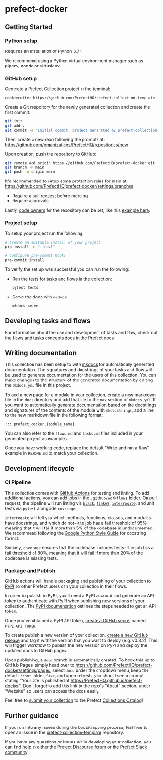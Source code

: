 # prefect-docker

## Getting Started

### Python setup

Requires an installation of Python 3.7+

We recommend using a Python virtual environment manager such as pipenv, conda or virtualenv.

### GitHub setup

Generate a Prefect Collection project in the terminal:

```bash
cookiecutter https://github.com/PrefectHQ/prefect-collection-template
```

Create a Git respoitory for the newly generated collection and create the first commit:

```bash
git init
git add .
git commit -m "Initial commit: project generated by prefect-collection-template"
```

Then, create a new repo following the prompts at:
https://github.com/organizations/PrefectHQ/repositories/new

Upon creation, push the repository to GitHub:
```bash
git remote add origin https://github.com/PrefectHQ/prefect-docker.git
git branch -M main
git push -u origin main
```

It's recommended to setup some protection rules for main at:
https://github.com/PrefectHQ/prefect-docker/settings/branches

- Require a pull request before merging
- Require approvals

Lastly, [code owners](https://docs.github.com/en/repositories/managing-your-repositorys-settings-and-features/customizing-your-repository/about-code-owners) for the repository can be set, like this [example here](https://github.com/PrefectHQ/prefect/blob/master/.github/CODEOWNERS).

### Project setup

To setup your project run the following:

```bash
# Create an editable install of your project
pip install -e ".[dev]"

# Configure pre-commit hooks
pre-commit install
```

To verify the set up was successful you can run the following:

- Run the tests for tasks and flows in the collection:
  ```bash
  pytest tests
  ```
- Serve the docs with `mkdocs`:
  ```bash
  mkdocs serve
  ```

## Developing tasks and flows

For information about the use and development of tasks and flow, check out the [flows](https://orion-docs.prefect.io/concepts/flows/) and [tasks](https://orion-docs.prefect.io/concepts/tasks/) concepts docs in the Prefect docs.

## Writing documentation

This collection has been setup to with [mkdocs](https://www.mkdocs.org/) for automatically generated documentation. The signatures and docstrings of your tasks and flow will be used to generate documentation for the users of this collection. You can make changes to the structure of the generated documentation by editing the `mkdocs.yml` file in this project.

To add a new page for a module in your collection, create a new markdown file in the `docs` directory and add that file to the `nav` section of `mkdocs.yml`. If you want to automatically generate documentation based on the docstrings and signatures of the contents of the module with `mkdocstrings`, add a line to the new markdown file in the following format:

```markdown
::: prefect_docker.{module_name}
```

You can also refer to the `flows.md` and `tasks.md` files included in your generated project as examples.

Once you have working code, replace the default "Write and run a flow" example in `README.md` to match your collection.

## Development lifecycle

### CI Pipeline

This collection comes with [GitHub Actions](https://docs.github.com/en/actions) for testing and linting. To add additional actions, you can add jobs in the `.github/workflows` folder. On pull request, the pipeline will run linting via [`black`](https://black.readthedocs.io/en/stable/), [`flake8`](https://flake8.pycqa.org/en/latest/), [`interrogate`](https://interrogate.readthedocs.io/en/latest/), and unit tests via `pytest` alongside `coverage`.

`interrogate` will tell you which methods, functions, classes, and modules have docstrings, and which do not--the job has a fail threshold of 95%, meaning that it will fail if more than 5% of the codebase is undocumented. We recommend following the [Google Python Style Guide](https://google.github.io/styleguide/pyguide.html#38-comments-and-docstrings) for docstring format.

Simiarly, `coverage` ensures that the codebase includes tests--the job has a fail threshold of 80%, meaning that it will fail if more than 20% of the codebase is missing tests.

### Package and Publish

GitHub actions will handle packaging and publishing of your collection to [PyPI](https://pypi.org/) so other Prefect users can your collection in their flows.

In order to publish to PyPI, you'll need a PyPI account and generate an API token to authenticate with PyPI when publishing new versions of your collection. The [PyPI documentation](https://pypi.org/help/#apitoken) outlines the steps needed to get an API token.

Once you've obtained a PyPI API token, [create a GitHub secret](https://docs.github.com/en/actions/security-guides/encrypted-secrets#creating-encrypted-secrets-for-a-repository) named `PYPI_API_TOKEN`.

To create publish a new version of your collection, [create a new GitHub release](https://docs.github.com/en/repositories/releasing-projects-on-github/managing-releases-in-a-repository#creating-a-release) and tag it with the version that you want to deploy (e.g. v0.3.2). This will trigger workflow to publish the new version on PyPI and deploy the updated docs to GitHub pages.

Upon publishing, a `docs` branch is automatically created. To hook this up to GitHub Pages, simply head over to https://github.com/PrefectHQ/prefect-docker/settings/pages, select `docs` under the dropdown menu, keep the default `/root` folder, `Save`, and upon refresh, you should see a prompt stating "Your site is published at https://PrefectHQ.github.io/prefect-docker". Don't forget to add this link to the repo's "About" section, under "Website" so users can access the docs easily.

Feel free to [submit your collection](https://orion-docs.prefect.io/collections/overview/#listing-in-the-collections-catalog) to the Prefect [Collections Catalog](https://orion-docs.prefect.io/collections/catalog/)!

## Further guidance

If you run into any issues during the bootstrapping process, feel free to open an issue in the [prefect-collection-template](https://github.com/PrefectHQ/prefect-collection-template) repository.

If you have any questions or issues while developing your collection, you can find help in either the [Prefect Discourse forum](https://discourse.prefect.io/) or the [Prefect Slack community](https://prefect.io/slack).
